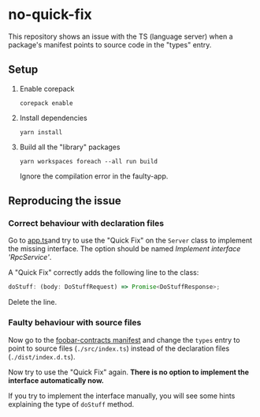 # no-quick-fix

This repository shows an issue with the TS (language server) when a package's manifest points to source
code in the "types" entry.

## Setup

1. Enable corepack

   ```
   corepack enable
   ```

2. Install dependencies

   ```
   yarn install
   ```

3. Build all the "library" packages
   ```
   yarn workspaces foreach --all run build
   ```
   Ignore the compilation error in the faulty-app.

## Reproducing the issue

### Correct behaviour with declaration files

Go to [app.ts](packages/faulty-app/src/app.ts)and try to use the "Quick Fix" on the `Server` class
to implement the missing interface. The option should be named _Implement interface 'RpcService<typeof contract>'_.

A "Quick Fix" correctly adds the following line to the class:

```ts
doStuff: (body: DoStuffRequest) => Promise<DoStuffResponse>;
```

Delete the line.

### Faulty behaviour with source files

Now go to the [foobar-contracts manifest](packages/foobar-contracts/package.json) and change the `types` entry
to point to source files (`./src/index.ts`) instead of the declaration files (`./dist/index.d.ts`).

Now try to use the "Quick Fix" again. **There is no option to implement the interface automatically now.**

If you try to implement the interface manually, you will see some hints explaining the type of `doStuff` method.
